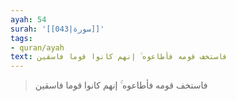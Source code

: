 ```yaml
---
ayah: 54
surah: '[[043|سورة]]'
tags:
- quran/ayah
text: فاستخف قومه فأطاعوه ۚ إنهم كانوا قوما فاسقين
---
```

> فاستخف قومه فأطاعوه ۚ إنهم كانوا قوما فاسقين
